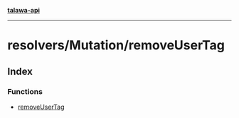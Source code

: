 [**talawa-api**](../../../README.md)

***

# resolvers/Mutation/removeUserTag

## Index

### Functions

- [removeUserTag](functions/removeUserTag.md)
